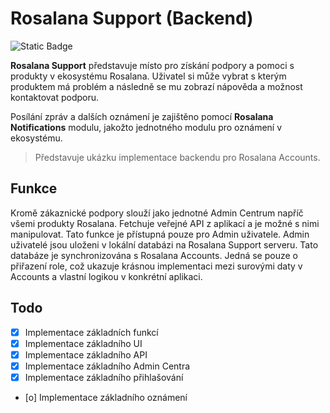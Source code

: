 # Rosalana Support (Backend)

![Static Badge](https://img.shields.io/badge/ROSALANA-blue?style=for-the-badge)

**Rosalana Support** představuje místo pro získání podpory a pomoci s produkty v ekosystému Rosalana. Uživatel si může vybrat s kterým produktem má problém a následně se mu zobrazí nápověda a možnost kontaktovat podporu. 

Posílání zpráv a dalších oznámení je zajištěno pomocí **Rosalana Notifications** modulu, jakožto jednotného modulu pro oznámení v ekosystému.

> Představuje ukázku implementace backendu pro Rosalana Accounts. 

## Funkce

Kromě zákaznické podpory slouží jako jednotné Admin Centrum napříč všemi produkty Rosalana. Fetchuje veřejné API z aplikací a je možné s nimi manipulovat. Tato funkce je přístupná pouze pro Admin uživatele. Admin uživatelé jsou uloženi v lokální databázi na Rosalana Support serveru. Tato databáze je synchronizována s Rosalana Accounts. Jedná se pouze o přiřazení role, což ukazuje krásnou implementaci mezi surovými daty v Accounts a vlastní logikou v konkrétní aplikaci.


## Todo
- [x] Implementace základních funkcí
- [x] Implementace základního UI
- [x] Implementace základního API
- [x] Implementace základního Admin Centra
- [x] Implementace základního přihlašování
- [o] Implementace základního oznámení
